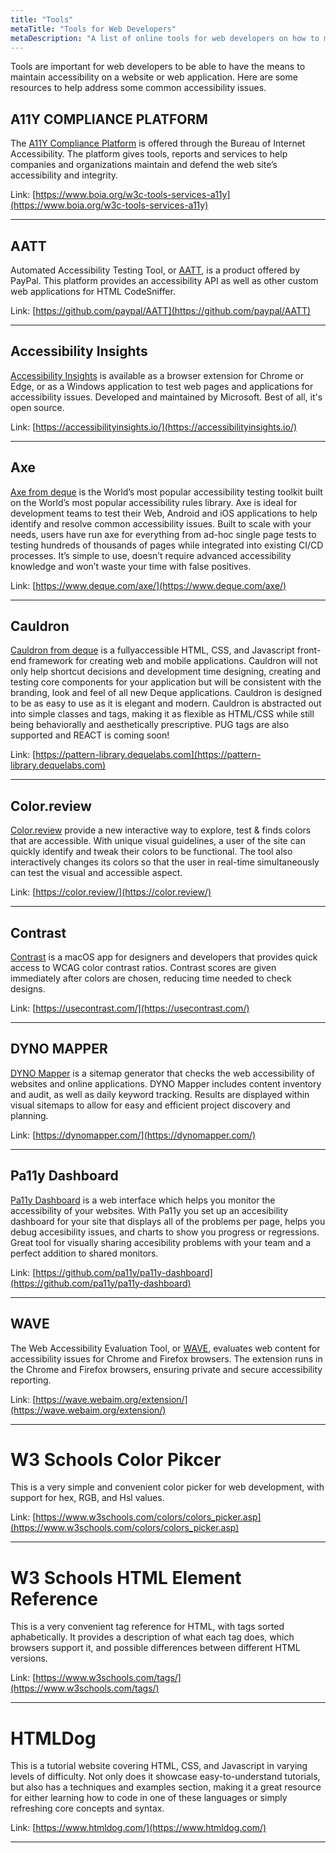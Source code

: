 ```yaml
---
title: "Tools"
metaTitle: "Tools for Web Developers"
metaDescription: "A list of online tools for web developers on how to maintain a focus on a11y when developing."
---
```


Tools are important for web developers to be able to have the means to maintain accessibility on a website or web application. Here are some resources to help address some common accessibility issues.

## A11Y COMPLIANCE PLATFORM

The [A11Y Compliance Platform](https://www.boia.org/w3c-tools-services-a11y) is offered through the Bureau of Internet Accessibility. The platform gives tools, reports and services to help companies and organizations maintain and defend the web site’s accessibility and integrity.

Link: [https://www.boia.org/w3c-tools-services-a11y](https://www.boia.org/w3c-tools-services-a11y)

---

## AATT

Automated Accessibility Testing Tool, or [AATT](https://github.com/paypal/AATT), is a product offered by PayPal. This platform provides an accessibility API as well as other custom web applications for HTML CodeSniffer.

Link: [https://github.com/paypal/AATT](https://github.com/paypal/AATT)

---

## Accessibility Insights

[Accessibility Insights](https://accessibilityinsights.io/) is available as a browser extension for Chrome or Edge, or as a Windows application to test web pages and applications for accessibility issues. Developed and maintained by Microsoft. Best of all, it's open source.

Link: [https://accessibilityinsights.io/](https://accessibilityinsights.io/)

---

## Axe

[Axe from deque](https://www.deque.com/axe/) is the World’s most popular accessibility testing toolkit built on the World’s most popular accessibility rules library. Axe is ideal for development teams to test their Web, Android and iOS applications to help identify and resolve common accessibility issues. Built to scale with your needs, users have run axe for everything from ad-hoc single page tests to testing hundreds of thousands of pages while integrated into existing CI/CD processes. It’s simple to use, doesn’t require advanced accessibility knowledge and won’t waste your time with false positives.

Link: [https://www.deque.com/axe/](https://www.deque.com/axe/)

---

## Cauldron

[Cauldron from deque](https://pattern-library.dequelabs.com/) is a fullyaccessible HTML, CSS, and Javascript front-end framework for creating web and mobile applications. Cauldron will not only help shortcut decisions and development time designing, creating and testing core components for your application but will be consistent with the branding, look and feel of all new Deque applications. Cauldron is designed to be as easy to use as it is elegant and modern. Cauldron is abstracted out into simple classes and tags, making it as flexible as HTML/CSS while still being behaviorally and aesthetically prescriptive. PUG tags are also supported and REACT is coming soon!

Link: [https://pattern-library.dequelabs.com](https://pattern-library.dequelabs.com)

---

## Color.review

[Color.review](https://color.review/) provide a new interactive way to explore, test & finds colors that are accessible. With unique visual guidelines, a user of the site can quickly identify and tweak their colors to be functional. The tool also interactively changes its colors so that the user in real-time simultaneously can test the visual and accessible aspect.

Link: [https://color.review/](https://color.review/)

---

## Contrast

[Contrast](https://usecontrast.com/) is a macOS app for designers and developers that provides quick access to WCAG color contrast ratios.
Contrast scores are given immediately after colors are chosen, reducing time needed to check designs.

Link: [https://usecontrast.com/](https://usecontrast.com/)

---

## DYNO MAPPER

[DYNO Mapper](https://dynomapper.com/) is a sitemap generator that checks the web accessibility of websites and online applications. DYNO Mapper includes content inventory and audit, as well as daily keyword tracking. Results are displayed within visual sitemaps to allow for easy and efficient project discovery and planning.

Link: [https://dynomapper.com/](https://dynomapper.com/)

---

## Pa11y Dashboard

[Pa11y Dashboard](https://github.com/pa11y/pa11y-dashboard) is a web interface which helps you monitor the accessibility of your websites. With Pa11y you set up an accesibility dashboard for your site that displays all of the problems per page, helps you debug accesibility issues, and charts to show you progress or regressions. Great tool for visually sharing accesibility problems with your team and a perfect addition to shared monitors.

Link: [https://github.com/pa11y/pa11y-dashboard](https://github.com/pa11y/pa11y-dashboard)

---

## WAVE

The Web Accessibility Evaluation Tool, or [WAVE](https://wave.webaim.org/extension), evaluates web content for accessibility issues for Chrome and Firefox browsers. The extension runs in the Chrome and Firefox browsers, ensuring private and secure accessibility reporting.

Link: [https://wave.webaim.org/extension/](https://wave.webaim.org/extension/)

---

# W3 Schools Color Pikcer

This is a very simple and convenient color picker for web development, with support for hex, RGB, and Hsl values.

Link: [https://www.w3schools.com/colors/colors_picker.asp](https://www.w3schools.com/colors/colors_picker.asp)

---

# W3 Schools HTML Element Reference

This is a very convenient tag reference for HTML, with tags sorted aphabetically. It provides a description of what each tag does, which browsers support it, and possible differences between different HTML versions. 

Link: [https://www.w3schools.com/tags/](https://www.w3schools.com/tags/)

---

# HTMLDog

This is a tutorial website covering HTML, CSS, and Javascript in varying levels of difficulty. Not only does it showcase easy-to-understand tutorials, but also has a techniques and examples section, making it a great resource for either learning how to code in one of these languages or simply refreshing core concepts and syntax. 

Link: [https://www.htmldog.com/](https://www.htmldog.com/)

---
